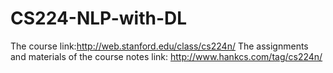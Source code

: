 # CS224-NLP-with-DL
The course link:http://web.stanford.edu/class/cs224n/
The assignments and materials of the course
notes link: http://www.hankcs.com/tag/cs224n/
